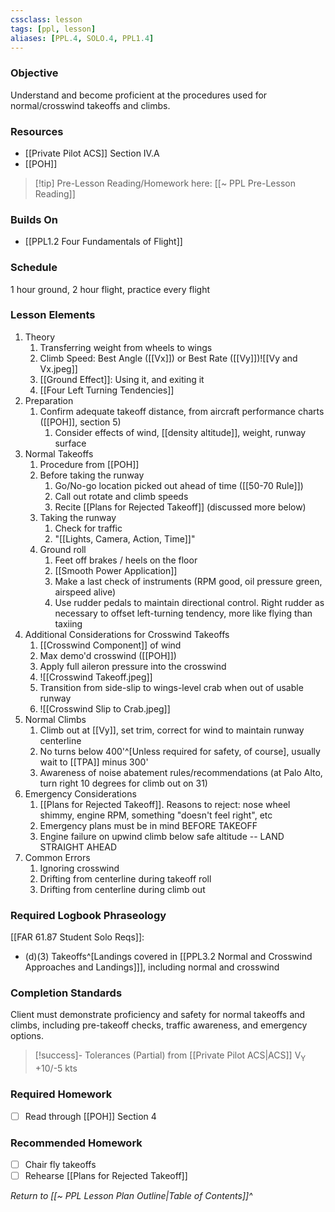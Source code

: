 ```yaml
---
cssclass: lesson
tags: [ppl, lesson]
aliases: [PPL.4, SOLO.4, PPL1.4]
---
```


### Objective
Understand and become proficient at the procedures used for normal/crosswind takeoffs and climbs. 

### Resources
- [[Private Pilot ACS]] Section IV.A
- [[POH]]

> [!tip] Pre-Lesson Reading/Homework here: [[~ PPL Pre-Lesson Reading]]

### Builds On
- [[PPL1.2 Four Fundamentals of Flight]]

### Schedule
1 hour ground, 2 hour flight, practice every flight

### Lesson Elements
1. Theory
	1. Transferring weight from wheels to wings
	2. Climb Speed: Best Angle ([[Vx]]) or Best Rate ([[Vy]])![[Vy and Vx.jpeg]]
	3. [[Ground Effect]]: Using it, and exiting it
	4. [[Four Left Turning Tendencies]]
2. Preparation
	1. Confirm adequate takeoff distance, from aircraft performance charts ([[POH]], section 5)
		1. Consider effects of wind, [[density altitude]], weight, runway surface
3. Normal Takeoffs
	1. Procedure from [[POH]]
	2. Before taking the runway
		1. Go/No-go location picked out ahead of time ([[50-70 Rule]])
		2. Call out rotate and climb speeds
		3. Recite [[Plans for Rejected Takeoff]] (discussed more below)
	3. Taking the runway
		1. Check for traffic
		2. "[[Lights, Camera, Action, Time]]"
	4. Ground roll
		1. Feet off brakes / heels on the floor
		2. [[Smooth Power Application]]
		3. Make a last check of instruments (RPM good, oil pressure green, airspeed alive)
		4. Use rudder pedals to maintain directional control.  Right rudder as necessary to offset left-turning tendency, more like flying than taxiing
4. Additional Considerations for Crosswind Takeoffs
	1. [[Crosswind Component]] of wind
	2. Max demo'd crosswind ([[POH]])
	3. Apply full aileron pressure into the crosswind
	4. ![[Crosswind Takeoff.jpeg]]
	5. Transition from side-slip to wings-level crab when out of usable runway
	6. ![[Crosswind Slip to Crab.jpeg]]
6. Normal Climbs 
	1. Climb out at [[Vy]], set trim, correct for wind to maintain runway centerline
	2. No turns below 400'^[Unless required for safety, of course], usually wait to [[TPA]] minus 300'
	3. Awareness of noise abatement rules/recommendations (at Palo Alto, turn right 10 degrees for climb out on 31)
7. Emergency Considerations
	1. [[Plans for Rejected Takeoff]]. Reasons to reject: nose wheel shimmy, engine RPM, something "doesn't feel right", etc
	2. Emergency plans must be in mind BEFORE TAKEOFF
	3. Engine failure on upwind climb below safe altitude -- LAND STRAIGHT AHEAD
8. Common Errors
	1. Ignoring crosswind
	2. Drifting from centerline during takeoff roll
	3. Drifting from centerline during climb out

### Required Logbook Phraseology
[[FAR 61.87 Student Solo Reqs]]: 
- (d)(3) Takeoffs^[Landings covered in [[PPL3.2 Normal and Crosswind Approaches and Landings]]], including normal and crosswind

### Completion Standards
Client must demonstrate proficiency and safety for normal takeoffs and climbs, including pre-takeoff checks, traffic awareness, and emergency options.

> [!success]- Tolerances (Partial) from [[Private Pilot ACS|ACS]]
> V<sub>Y</sub> +10/-5 kts

### Required Homework
 - [ ] Read through [[POH]] Section 4

### Recommended Homework 
- [ ] Chair fly takeoffs
- [ ] Rehearse [[Plans for Rejected Takeoff]]

*Return to [[~ PPL Lesson Plan Outline|Table of Contents]]^*